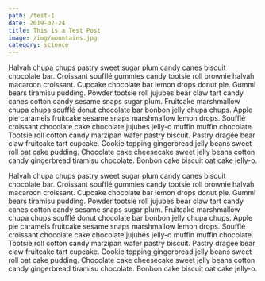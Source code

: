 ```yaml
---
path: /test-1
date: 2019-02-24
title: This is a Test Post
image: /img/mountains.jpg
category: science
---
```

Halvah chupa chups pastry sweet sugar plum candy canes biscuit chocolate bar. Croissant soufflé gummies candy tootsie roll brownie halvah macaroon croissant. Cupcake chocolate bar lemon drops donut pie. Gummi bears tiramisu pudding. Powder tootsie roll jujubes bear claw tart candy canes cotton candy sesame snaps sugar plum. Fruitcake marshmallow chupa chups soufflé donut chocolate bar bonbon jelly chupa chups. Apple pie caramels fruitcake sesame snaps marshmallow lemon drops. Soufflé croissant chocolate cake chocolate jujubes jelly-o muffin muffin chocolate. Tootsie roll cotton candy marzipan wafer pastry biscuit. Pastry dragée bear claw fruitcake tart cupcake. Cookie topping gingerbread jelly beans sweet roll oat cake pudding. Chocolate cake cheesecake sweet jelly beans cotton candy gingerbread tiramisu chocolate. Bonbon cake biscuit oat cake jelly-o.

Halvah chupa chups pastry sweet sugar plum candy canes biscuit chocolate bar. Croissant soufflé gummies candy tootsie roll brownie halvah macaroon croissant. Cupcake chocolate bar lemon drops donut pie. Gummi bears tiramisu pudding. Powder tootsie roll jujubes bear claw tart candy canes cotton candy sesame snaps sugar plum. Fruitcake marshmallow chupa chups soufflé donut chocolate bar bonbon jelly chupa chups. Apple pie caramels fruitcake sesame snaps marshmallow lemon drops. Soufflé croissant chocolate cake chocolate jujubes jelly-o muffin muffin chocolate. Tootsie roll cotton candy marzipan wafer pastry biscuit. Pastry dragée bear claw fruitcake tart cupcake. Cookie topping gingerbread jelly beans sweet roll oat cake pudding. Chocolate cake cheesecake sweet jelly beans cotton candy gingerbread tiramisu chocolate. Bonbon cake biscuit oat cake jelly-o.